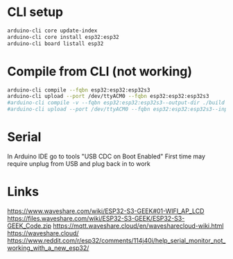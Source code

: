 # CLI setup
```bash
arduino-cli core update-index
arduino-cli core install esp32:esp32
arduino-cli board listall esp32
```

# Compile from CLI (not working)
```bash
arduino-cli compile --fqbn esp32:esp32:esp32s3
arduino-cli upload --port /dev/ttyACM0 --fqbn esp32:esp32:esp32s3
#arduino-cli compile -v --fqbn esp32:esp32:esp32s3--output-dir ./build
#arduino-cli upload --port /dev/ttyACM0 --fqbn esp32:esp32:esp32s3--input-file ./build/Test.ino.bin
```
# Serial
In Arduino IDE go to tools "USB CDC on Boot Enabled"
First time may require unplug from USB and plug back in to work

# Links
https://www.waveshare.com/wiki/ESP32-S3-GEEK#01-WIFI_AP_LCD
https://files.waveshare.com/wiki/ESP32-S3-GEEK/ESP32-S3-GEEK_Code.zip
https://mqtt.waveshare.cloud/en/wavesharecloud-wiki.html
https://waveshare.cloud/
https://www.reddit.com/r/esp32/comments/114j40i/help_serial_monitor_not_working_with_a_new_esp32/